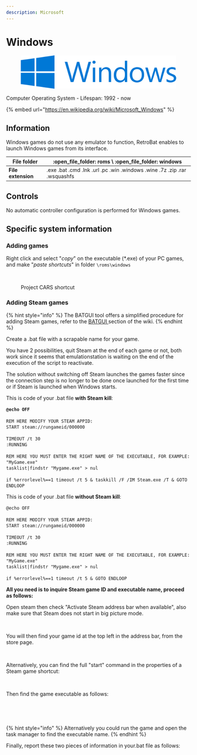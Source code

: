 ```yaml
---
description: Microsoft
---
```


# Windows

<figure><img src="https://raw.githubusercontent.com/fabricecaruso/es-theme-carbon/master/art/logos/windows.svg" alt=""><figcaption></figcaption></figure>



Computer Operating System - Lifespan: 1992 - now

{% embed url="https://en.wikipedia.org/wiki/Microsoft_Windows" %}

## Information

Windows games do not use any emulator to function, RetroBat enables to launch Windows games from its interface.



| **File folder**    | :open\_file\_folder: roms \ :open\_file\_folder: windows                  |
| ------------------ | ------------------------------------------------------------------------- |
| **File extension** | .exe .bat .cmd .lnk .url .pc .win .windows .wine .7z .zip .rar .wsquashfs |

## Controls

No automatic controller configuration is performed for Windows games.

## Specific system information

### Adding games

Right click and select "_copy_" on the executable (\*.exe) of your PC games, and make "_paste shortcuts_" in folder `\roms\windows`

<figure><img src="https://i.imgur.com/47WNq9D.png" alt=""><figcaption><p>Project CARS shortcut</p></figcaption></figure>



### Adding Steam games

{% hint style="info" %}
The BATGUI tool offers a simplified procedure for adding Steam games, refer to the [BATGUI ](../../advanced-features/batgui.md)section of the wiki.
{% endhint %}

Create a .bat file with a scrapable name for your game.

You have 2 possibilities, quit Steam at the end of each game or not, both work since it seems that emulationstation is waiting on the end of the execution of the script to reactivate.

The solution without switching off Steam launches the games faster since the connection step is no longer to be done once launched for the first time or if Steam is launched when Windows starts.

This is code of your .bat file **with Steam kill**:

<pre class="language-batch"><code class="lang-batch"><strong>@echo OFF
</strong>
REM HERE MODIFY YOUR STEAM APPID:
START steam://rungameid/000000

TIMEOUT /t 30
:RUNNING

REM HERE YOU MUST ENTER THE RIGHT NAME OF THE EXECUTABLE, FOR EXAMPLE: "MyGame.exe"
tasklist|findstr "Mygame.exe" > nul

if %errorlevel%==1 timeout /t 5 &#x26; taskkill /F /IM Steam.exe /T &#x26; GOTO ENDLOOP</code></pre>

This is code of your .bat file **without Steam kill**:

```batch
@echo OFF

REM HERE MODIFY YOUR STEAM APPID:
START steam://rungameid/000000

TIMEOUT /t 30
:RUNNING

REM HERE YOU MUST ENTER THE RIGHT NAME OF THE EXECUTABLE, FOR EXAMPLE: "MyGame.exe"
tasklist|findstr "Mygame.exe" > nul

if %errorlevel%==1 timeout /t 5 & GOTO ENDLOOP
```

**All you need is to inquire Steam game ID and executable name, proceed as follows:**

Open steam then check "Activate Steam address bar when available", also make sure that Steam does not start in big picture mode.

<figure><img src="https://i.imgur.com/oQssKE7.png" alt=""><figcaption></figcaption></figure>

You will then find your game id at the top left in the address bar, from the store page.

<figure><img src="https://i.imgur.com/Po6FSrn.png" alt=""><figcaption></figcaption></figure>

Alternatively, you can find the full "start" command in the properties of a Steam game shortcut:

<figure><img src="https://i.imgur.com/90ZcRdF.png" alt=""><figcaption></figcaption></figure>

Then find the game executable as follows:

<figure><img src="https://i.imgur.com/CCVHbSs.png" alt=""><figcaption></figcaption></figure>

<figure><img src="https://i.imgur.com/CBLOJwn.png" alt=""><figcaption></figcaption></figure>

{% hint style="info" %}
Alternatively you could run the game and open the task manager to find the executable name.
{% endhint %}

Finally, report these two pieces of information in your.bat file as follows:

<figure><img src="https://i.imgur.com/CHGYrxn.png" alt=""><figcaption></figcaption></figure>
